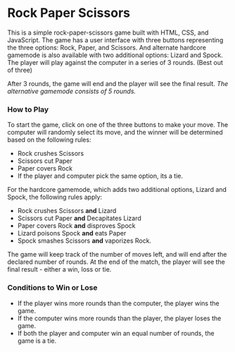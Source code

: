 # Rock Paper Scissors

This is a simple rock-paper-scissors game built with HTML, CSS, and JavaScript.
The game has a user interface with three buttons representing the three options: Rock, Paper, and Scissors.
And alternate hardcore gamemode is also available with two additional options: Lizard and Spock.
The player will play against the computer in a series of 3 rounds. (Best out of three)

After 3 rounds, the game will end and the player will see the final result.
*The alternative gamemode consists of 5 rounds.*


### How to Play

To start the game, click on one of the three buttons to make your move.
The computer will randomly select its move, and the winner will be determined based on the following rules:
- Rock crushes Scissors
- Scissors cut Paper
- Paper covers Rock
- If the player and computer pick the same option, its a tie.

For the hardcore gamemode, which adds two additional options, Lizard and Spock, the following rules apply:
- Rock crushes Scissors **and** Lizard
- Scissors cut Paper **and** Decapitates Lizard
- Paper covers Rock **and** disproves Spock 
- Lizard poisons Spock **and** eats Paper
- Spock smashes Scissors **and** vaporizes Rock.

The game will keep track of the number of moves left, and will end after the declared number of rounds.
At the end of the match, the player will see the final result - either a win, loss or tie.


### Conditions to Win or Lose

- If the player wins more rounds than the computer, the player wins the game.
- If the computer wins more rounds than the player, the player loses the game.
- If both the player and computer win an equal number of rounds, the game is a tie.
